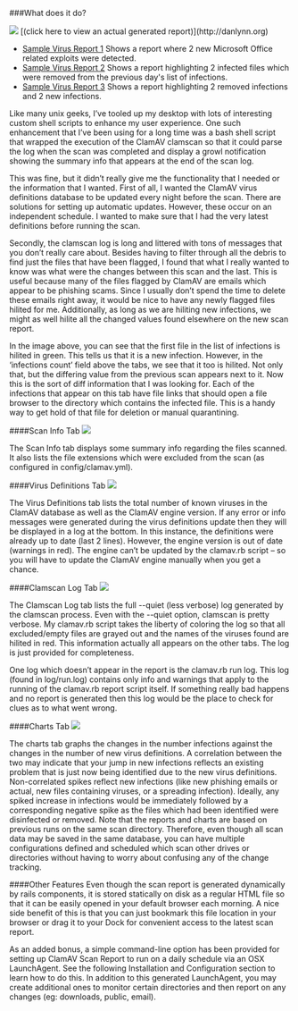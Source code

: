 ###What does it do?

<img src="/danlynn/ClamAvReport/blob/master/docs/images/ClamAVScanReport-Big.png?raw=true">
[(click here to view an actual generated report)](http://danlynn.org)

* [Sample Virus Report 1](http://danlynn.github.com/ClamAvReport/sample/clamav-2new.html)
  Shows a report where 2 new Microsoft Office related exploits were detected.
* [Sample Virus Report 2](http://danlynn.github.com/ClamAvReport/sample/clamav-2rem.html)
  Shows a report highlighting 2 infected files which were removed from the previous day's list of infections.
* [Sample Virus Report 3](http://danlynn.github.com/ClamAvReport/sample/clamav-2new2rem.html)
  Shows a report highlighting 2 removed infections and 2 new infections.

Like many unix geeks, I’ve tooled up my desktop with lots of interesting custom shell scripts to enhance my user experience. One such enhancement that I’ve been using for a long time was a bash shell script that wrapped the execution of the ClamAV clamscan so that it could parse the log when the scan was completed and display a growl notification showing the summary info that appears at the end of the scan log.

This was fine, but it didn’t really give me the functionality that I needed or the information that I wanted. First of all, I wanted the ClamAV virus definitions database to be updated every night before the scan. There are solutions for setting up automatic updates. However, these occur on an independent schedule. I wanted to make sure that I had the very latest definitions before running the scan.

Secondly, the clamscan log is long and littered with tons of messages that you don’t really care about. Besides having to filter through all the debris to find just the files that have been flagged, I found that what I really wanted to know was what were the changes between this scan and the last. This is useful because many of the files flagged by ClamAV are emails which appear to be phishing scams. Since I usually don’t spend the time to delete these emails right away, it would be nice to have any newly flagged files hilited for me. Additionally, as long as we are hiliting new infections, we might as well hilite all the changed values found elsewhere on the new scan report.

In the image above, you can see that the first file in the list of infections is hilited in green. This tells us that it is a new infection. However, in the ‘infections count’ field above the tabs, we see that it too is hilited. Not only that, but the differing value from the previous scan appears next to it. Now this is the sort of diff information that I was looking for. Each of the infections that appear on this tab have file links that should open a file browser to the directory which contains the infected file. This is a handy way to get hold of that file for deletion or manual quarantining.

####Scan Info Tab
<img src="/danlynn/ClamAvReport/blob/master/docs/images/ClamAVScanReport-ScanInfo.png?raw=true">

The Scan Info tab displays some summary info regarding the files scanned. It also lists the file extensions which were excluded from the scan (as configured in config/clamav.yml).

####Virus Definitions Tab
<img src="/danlynn/ClamAvReport/blob/master/docs/images/ClamAVScanReport-VirusDefs.png?raw=true">

The Virus Definitions tab lists the total number of known viruses in the ClamAV database as well as the ClamAV engine version. If any error or info messages were generated during the virus definitions update then they will be displayed in a log at the bottom. In this instance, the definitions were already up to date (last 2 lines). However, the engine version is out of date (warnings in red). The engine can’t be updated by the clamav.rb script – so you will have to update the ClamAV engine manually when you get a chance.

####Clamscan Log Tab
<img src="/danlynn/ClamAvReport/blob/master/docs/images/ClamAVScanReport-ClamscanLog.png?raw=true">

The Clamscan Log tab lists the full --quiet (less verbose) log generated by the clamscan process. Even with the --quiet option, clamscan is pretty verbose. My clamav.rb script takes the liberty of coloring the log so that all excluded/empty files are grayed out and the names of the viruses found are hilited in red. This information actually all appears on the other tabs. The log is just provided for completeness.

One log which doesn’t appear in the report is the clamav.rb run log. This log (found in log/run.log) contains only info and warnings that apply to the running of the clamav.rb report script itself. If something really bad happens and no report is generated then this log would be the place to check for clues as to what went wrong.

####Charts Tab
<img src="/danlynn/ClamAvReport/blob/master/docs/images/ClamAVScanReport-Charts.png?raw=true">

The charts tab graphs the changes in the number infections against the changes in the number of new virus definitions. A correlation between the two may indicate that your jump in new infections reflects an existing problem that is just now being identified due to the new virus definitions. Non-correlated spikes reflect new infections (like new phishing emails or actual, new files containing viruses, or a spreading infection). Ideally, any spiked increase in infections would be immediately followed by a corresponding negative spike as the files which had been identified were disinfected or removed. Note that the reports and charts are based on previous runs on the same scan directory. Therefore, even though all scan data may be saved in the same database, you can have multiple configurations defined and scheduled which scan other drives or directories without having to worry about confusing any of the change tracking.

####Other Features
Even though the scan report is generated dynamically by rails components, it is stored statically on disk as a regular HTML file so that it can be easily opened in your default browser each morning. A nice side benefit of this is that you can just bookmark this file location in your browser or drag it to your Dock for convenient access to the latest scan report.

As an added bonus, a simple command-line option has been provided for setting up ClamAV Scan Report to run on a daily schedule via an OSX LaunchAgent. See the following Installation and Configuration section to learn how to do this. In addition to this generated LaunchAgent, you may create additional ones to monitor certain directories and then report on any changes (eg: downloads, public, email).
